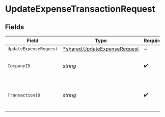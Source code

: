 # UpdateExpenseTransactionRequest


## Fields

| Field                                                                              | Type                                                                               | Required                                                                           | Description                                                                        | Example                                                                            |
| ---------------------------------------------------------------------------------- | ---------------------------------------------------------------------------------- | ---------------------------------------------------------------------------------- | ---------------------------------------------------------------------------------- | ---------------------------------------------------------------------------------- |
| `UpdateExpenseRequest`                                                             | [*shared.UpdateExpenseRequest](../../../pkg/models/shared/updateexpenserequest.md) | :heavy_minus_sign:                                                                 | N/A                                                                                |                                                                                    |
| `CompanyID`                                                                        | *string*                                                                           | :heavy_check_mark:                                                                 | Unique identifier for a company.                                                   | 8a210b68-6988-11ed-a1eb-0242ac120002                                               |
| `TransactionID`                                                                    | *string*                                                                           | :heavy_check_mark:                                                                 | The unique identifier for your SMB's transaction.                                  | 336694d8-2dca-4cb5-a28d-3ccb83e55eee                                               |